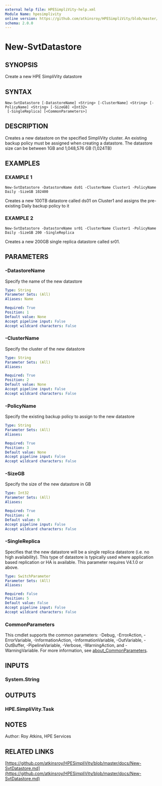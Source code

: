 ```yaml
---
external help file: HPESimpliVity-help.xml
Module Name: hpesimplivity
online version: https://github.com/atkinsroy/HPESimpliVity/blob/master/docs/New-SvtDatastore.md
schema: 2.0.0
---
```


# New-SvtDatastore

## SYNOPSIS
Create a new HPE SimpliVity datastore

## SYNTAX

```
New-SvtDatastore [-DatastoreName] <String> [-ClusterName] <String> [-PolicyName] <String> [-SizeGB] <Int32>
 [-SingleReplica] [<CommonParameters>]
```

## DESCRIPTION
Creates a new datastore on the specified SimpliVity cluster.
An existing backup
policy must be assigned when creating a datastore.
The datastore size can be between
1GB and 1,048,576 GB (1,024TB)

## EXAMPLES

### EXAMPLE 1
```
New-SvtDatastore -DatastoreName ds01 -ClusterName Cluster1 -PolicyName Daily -SizeGB 102400
```

Creates a new 100TB datastore called ds01 on Cluster1 and assigns the pre-existing Daily backup policy to it

### EXAMPLE 2
```
New-SvtDatastore -DatastoreName sr01 -ClusterName Cluster1 -PolicyName Daily -SizeGB 200 -SingleReplica
```

Creates a new 200GB single replica datastore called sr01.

## PARAMETERS

### -DatastoreName
Specify the name of the new datastore

```yaml
Type: String
Parameter Sets: (All)
Aliases: Name

Required: True
Position: 1
Default value: None
Accept pipeline input: False
Accept wildcard characters: False
```

### -ClusterName
Specify the cluster of the new datastore

```yaml
Type: String
Parameter Sets: (All)
Aliases:

Required: True
Position: 2
Default value: None
Accept pipeline input: False
Accept wildcard characters: False
```

### -PolicyName
Specify the existing backup policy to assign to the new datastore

```yaml
Type: String
Parameter Sets: (All)
Aliases:

Required: True
Position: 3
Default value: None
Accept pipeline input: False
Accept wildcard characters: False
```

### -SizeGB
Specify the size of the new datastore in GB

```yaml
Type: Int32
Parameter Sets: (All)
Aliases:

Required: True
Position: 4
Default value: 0
Accept pipeline input: False
Accept wildcard characters: False
```

### -SingleReplica
Specifies that the new datastore will be a single replica datastore (i.e.
no high availability).
This
type of datastore is typically used where application based replication or HA is available.
This parameter
requires V4.1.0 or above.

```yaml
Type: SwitchParameter
Parameter Sets: (All)
Aliases:

Required: False
Position: 5
Default value: False
Accept pipeline input: False
Accept wildcard characters: False
```

### CommonParameters
This cmdlet supports the common parameters: -Debug, -ErrorAction, -ErrorVariable, -InformationAction, -InformationVariable, -OutVariable, -OutBuffer, -PipelineVariable, -Verbose, -WarningAction, and -WarningVariable. For more information, see [about_CommonParameters](http://go.microsoft.com/fwlink/?LinkID=113216).

## INPUTS

### System.String
## OUTPUTS

### HPE.SimpliVity.Task
## NOTES
Author: Roy Atkins, HPE Services

## RELATED LINKS

[https://github.com/atkinsroy/HPESimpliVity/blob/master/docs/New-SvtDatastore.md](https://github.com/atkinsroy/HPESimpliVity/blob/master/docs/New-SvtDatastore.md)

